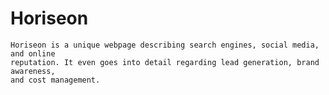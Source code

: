 # Horiseon

    Horiseon is a unique webpage describing search engines, social media, and online   
    reputation. It even goes into detail regarding lead generation, brand awareness, 
    and cost management.